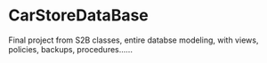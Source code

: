 # CarStoreDataBase
Final project from S2B classes, entire databse modeling, with views, policies, backups, procedures...... 
